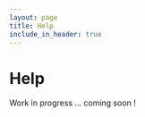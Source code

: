 ```yaml
---
layout: page
title: Help
include_in_header: true
---
```


# Help

Work in progress ... coming soon !
